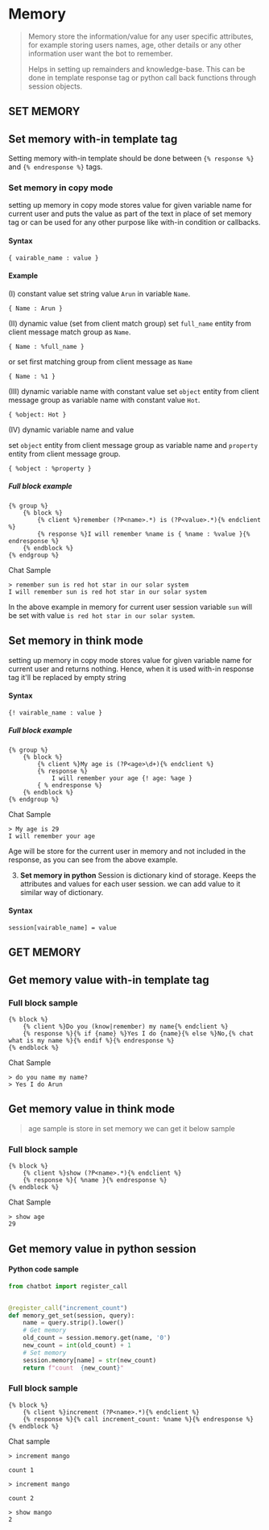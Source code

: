 # Memory

> Memory store the information/value for any user specific attributes, for example storing users names, age, other details or any other information user want the bot to remember.
>
> Helps in setting up remainders and knowledge-base. This can be done in template response tag or python call back functions through session objects.

SET MEMORY
------------------------------------------------------------------------------------------------------------------------

## Set memory with-in template tag

Setting memory with-in template should be done between `{% response %}` and `{% endresponse %}` tags.

### Set memory in copy mode

setting up memory in copy mode stores value for given variable name for current user and puts the value as part of the
text in place of set memory tag or can be used for any other purpose like with-in condition or callbacks.

#### Syntax

```
{ vairable_name : value }
```

#### Example

(I) constant value set string value `Arun` in variable `Name`.

```
{ Name : Arun }
```

(II) dynamic value (set from client match group)
set `full_name` entity from client message match group as `Name`.

```
{ Name : %full_name }
```

or set first matching group from client message as `Name`

```
{ Name : %1 }
```

(III) dynamic variable name with constant value set `object` entity from client message group as variable name with
constant value `Hot`.

```
{ %object: Hot }
```   

(IV) dynamic variable name and value

set `object` entity from client message group as variable name and `property` entity from client message group.

```
{ %object : %property }
```

##### Full block example

```
{% group %}
    {% block %}
        {% client %}remember (?P<name>.*) is (?P<value>.*){% endclient %}
        {% response %}I will remember %name is { %name : %value }{% endresponse %}
    {% endblock %}
{% endgroup %}
```

Chat Sample

```
> remember sun is red hot star in our solar system
I will remember sun is red hot star in our solar system
```

In the above example in memory for current user session variable `sun` will be set with value
`is red hot star in our solar system`.

## Set memory in think mode

setting up memory in copy mode stores value for given variable name for current user and returns nothing. Hence, when it
is used with-in response tag it'll be replaced by empty string

#### Syntax

```
{! vairable_name : value }
```

##### Full block example

```
{% group %}
    {% block %}
        {% client %}My age is (?P<age>\d+){% endclient %}
        {% response %}
            I will remember your age {! age: %age }
        { % endresponse %}
    {% endblock %}
{% endgroup %}
```

Chat Sample

```
> My age is 29
I will remember your age
```

Age will be store for the current user in memory and not included in the response, as you can see from the above
example.

3. **Set memory in python**
   Session is dictionary kind of storage. Keeps the attributes and values for each user session. 
   we can add value to it similar way of dictionary.

#### Syntax

`session[vairable_name] = value`

GET MEMORY
---------------------------------------------------------------------------------------------------------------------

## Get memory value with-in template tag

### Full block sample

```
{% block %}
    {% client %}Do you (know|remember) my name{% endclient %}
    {% response %}{% if {name} %}Yes I do {name}{% else %}No,{% chat what is my name %}{% endif %}{% endresponse %}
{% endblock %}
```

Chat Sample

```
> do you name my name? 
> Yes I do Arun
```

## Get memory value in think mode

> age sample is store in set memory we can get it below sample

### Full block sample

```
{% block %}
    {% client %}show (?P<name>.*){% endclient %}
    {% response %}{ %name }{% endresponse %}
{% endblock %}
```

Chat Sample

```
> show age  
29
```

## Get memory value in python session 

#### Python code sample

```python
from chatbot import register_call


@register_call("increment_count")
def memory_get_set(session, query):
    name = query.strip().lower()
    # Get memory
    old_count = session.memory.get(name, '0')
    new_count = int(old_count) + 1
    # Set memory
    session.memory[name] = str(new_count)
    return f"count  {new_count}"
```

### Full block sample

```
{% block %}
    {% client %}increment (?P<name>.*){% endclient %}
    {% response %}{% call increment_count: %name %}{% endresponse %}
{% endblock %}
```

Chat sample

```
> increment mango

count 1
```

```
> increment mango

count 2
```

```
> show mango  
2
```




